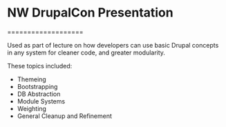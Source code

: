 # NW DrupalCon Presentation
===================

Used as part of lecture on how developers can use basic Drupal concepts in any system for cleaner code, and greater modularity.

These topics included:
- Themeing
- Bootstrapping
- DB Abstraction
- Module Systems
- Weighting
- General Cleanup and Refinement

